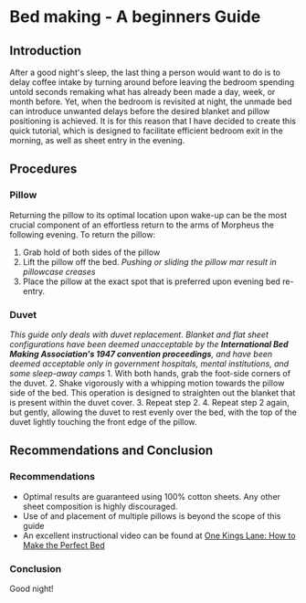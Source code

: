 # Bed making - A beginners Guide
## Introduction
After a good night's sleep, the last thing a person would want to do is to delay coffee intake by turning around before leaving the bedroom spending untold seconds remaking what has already been made a day, week, or month before. Yet, when the bedroom is revisited at night, the unmade bed can introduce unwanted delays before the desired blanket and pillow positioning is achieved. It is for this reason that I have decided to create this quick tutorial, which is designed to facilitate efficient bedroom exit in the morning, as well as sheet entry in the evening.
## Procedures
### Pillow
Returning the pillow to its optimal location upon wake-up can be the most crucial component of an effortless return to the arms of Morpheus the following evening. To return the pillow:
1.    Grab hold of both sides of the pillow
2.    Lift the pillow off the bed.
	*Pushing or sliding the pillow mar result in pillowcase creases*
3.    Place the pillow at the exact spot that is preferred upon evening bed re-entry.
### Duvet
*This guide only deals with duvet replacement. Blanket and flat sheet configurations have been deemed unacceptable by the **International Bed Making Association's 1947 convention proceedings**, and have been deemed acceptable only in government hospitals, mental institutions, and some sleep-away camps*
1\.    With both hands, grab the foot-side corners of the duvet.
2\.    Shake vigorously with a whipping motion towards the pillow side of the bed. This operation is designed to straighten out the blanket that is present within the duvet cover.
3\.    Repeat step 2.
4\.    Repeat step 2 again, but gently, allowing the duvet to rest evenly over the bed, with the top of the duvet lightly touching the front edge of the pillow.
## Recommendations and Conclusion
### Recommendations
* Optimal results are guaranteed using 100% cotton sheets. Any other sheet composition is highly discouraged.
* Use of and placement of multiple pillows is beyond the scope of this guide
* An excellent instructional video can be found at [One Kings Lane: How to Make the Perfect Bed](https://www.youtube.com/watch?v=h8jIxuO2APE)
### Conclusion
Good night!
